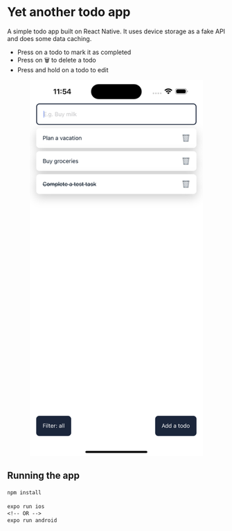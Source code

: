 # Yet another todo app

A simple todo app built on React Native. It uses device storage as a fake API and does some data caching.

- Press on a todo to mark it as completed
- Press on 🗑 to delete a todo
- Press and hold on a todo to edit

<p align="center">
  <img src="./app.png" alt= “” width="400">
</p>

## Running the app

```
npm install

expo run ios
<!-- OR -->
expo run android
```
